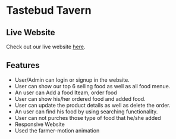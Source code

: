 # Tastebud Tavern


## Live Website
Check out our live website [here](https://tastebud-tavern.web.app).

## Features

- User/Admin can login or signup in the website.
- User can show our top 6 selling food as well as all food menue.
- An user can Add a food Iteam, order food
- User can show his/her ordered food and added food.
- User can update the product details as well as delete the order.
- An user can find his food by using searching functionality.
- User can not purches those type of food that he/she added
- Responsive Website 
- Used the farmer-motion animation